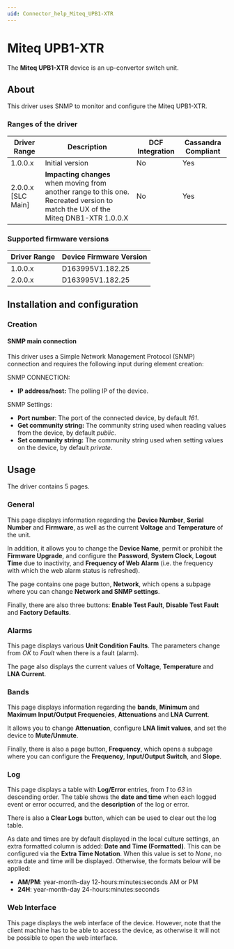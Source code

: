 ```yaml
---
uid: Connector_help_Miteq_UPB1-XTR
---
```


# Miteq UPB1-XTR

The **Miteq UPB1-XTR** device is an up-convertor switch unit.

## About

This driver uses SNMP to monitor and configure the Miteq UPB1-XTR.

### Ranges of the driver

| **Driver Range**     | **Description**                                                                                                                   | **DCF Integration** | **Cassandra Compliant** |
|----------------------|-----------------------------------------------------------------------------------------------------------------------------------|---------------------|-------------------------|
| 1.0.0.x              | Initial version                                                                                                                   | No                  | Yes                     |
| 2.0.0.x \[SLC Main\] | **Impacting changes** when moving from another range to this one. Recreated version to match the UX of the Miteq DNB1-XTR 1.0.0.X | No                  | Yes                     |

### Supported firmware versions

| **Driver Range** | **Device Firmware Version** |
|------------------|-----------------------------|
| 1.0.0.x          | D163995V1.182.25            |
| 2.0.0.x          | D163995V1.182.25            |

## Installation and configuration

### Creation

#### SNMP main connection

This driver uses a Simple Network Management Protocol (SNMP) connection and requires the following input during element creation:

SNMP CONNECTION:

- **IP address/host:** The polling IP of the device.

SNMP Settings:

- **Port number**: The port of the connected device, by default *161*.
- **Get community string:** The community string used when reading values from the device, by default *public*.
- **Set community string:** The community string used when setting values on the device, by default *private*.

## Usage

The driver contains 5 pages.

### General

This page displays information regarding the **Device Number**, **Serial Number** and **Firmware**, as well as the current **Voltage** and **Temperature** of the unit.

In addition, it allows you to change the **Device Name**, permit or prohibit the **Firmware Upgrade**, and configure the **Password**, **System Clock**, **Logout** **Time** due to inactivity, and **Frequency of Web Alarm** (i.e. the frequency with which the web alarm status is refreshed).

The page contains one page button, **Network**, which opens a subpage where you can change **Network and SNMP settings**.

Finally, there are also three buttons: **Enable Test Fault**, **Disable Test Fault** and **Factory Defaults**.

### Alarms

This page displays various **Unit Condition Faults**. The parameters change from *OK* to *Fault* when there is a fault (alarm).

The page also displays the current values of **Voltage**, **Temperature** and **LNA Current**.

### Bands

This page displays information regarding the **bands**, **Minimum** and **Maximum Input/Output Frequencies**, **Attenuations** and **LNA Current**.

It allows you to change **Attenuation**, configure **LNA limit values**, and set the device to **Mute/Unmute**.

Finally, there is also a page button, **Frequency**, which opens a subpage where you can configure the **Frequency**, **Input/Output Switch**, and **Slope**.

### Log

This page displays a table with **Log/Error** entries, from *1* to *63* in descending order. The table shows the **date and time** when each logged event or error occurred, and the **description** of the log or error.

There is also a **Clear Logs** button, which can be used to clear out the log table.

As date and times are by default displayed in the local culture settings, an extra formatted column is added: **Date and Time (Formatted)**. This can be configured via the **Extra Time Notation**.
When this value is set to *None*, no extra date and time will be displayed. Otherwise, the formats below will be applied:

- **AM/PM**: year-month-day 12-hours:minutes:seconds AM or PM
- **24H**: year-month-day 24-hours:minutes:seconds

### Web Interface

This page displays the web interface of the device. However, note that the client machine has to be able to access the device, as otherwise it will not be possible to open the web interface.
